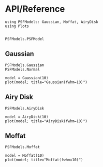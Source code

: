 # API/Reference

```@setup plots
using PSFModels: Gaussian, Moffat, AiryDisk
using Plots
```

```@index
```

```@docs
PSFModels.PSFModel
```

## Gaussian

```@docs
PSFModels.Gaussian
PSFModels.Normal
```

```@example plots
model = Gaussian(10)
plot(model; title="Gaussian(fwhm=10)")
```

## Airy Disk

```@docs
PSFModels.AiryDisk
```

```@example plots
model = AiryDisk(10)
plot(model; title="AiryDisk(fwhm=10)")
```

## Moffat

```@docs
PSFModels.Moffat
```

```@example plots
model = Moffat(10)
plot(model; title="Moffat(fwhm=10)")
```
